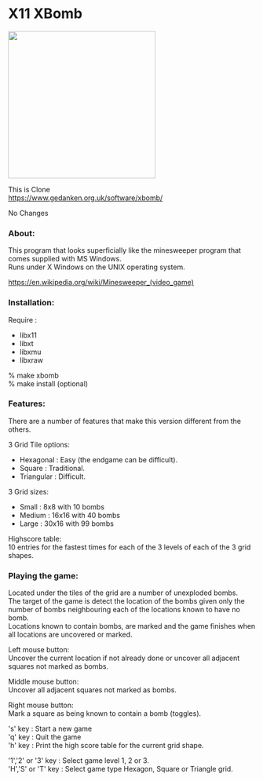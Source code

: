 X11 XBomb
===============

<image src="https://raw.githubusercontent.com/ohwada/MAC_cpp_Samples/master/x11/xbomb/screenshots/squre.png" width="300" /> <br/>

This is Clone <br/>
https://www.gedanken.org.uk/software/xbomb/ <br/>

No Changes <br/>


### About:
This program that looks superficially like the minesweeper program that comes supplied with MS Windows.  <br/>
Runs under X Windows on the UNIX operating system. <br/>

https://en.wikipedia.org/wiki/Minesweeper_(video_game) <br/>


### Installation:

Require : <br/>
- libx11 <br/>
- libxt <br/>
- libxmu <br/>
- libxraw <br/>


% make xbomb <br/>
% make install (optional) <br/>


### Features:

There are a number of features that make this version different from the others. <br/>

3 Grid Tile options: <br/>
- Hexagonal : Easy (the endgame can be difficult). <br/>
- Square : Traditional. <br/>
- Triangular : Difficult. <br/>

3 Grid sizes: <br/>
- Small : 8x8 with 10 bombs <br/>
- Medium : 16x16 with 40 bombs <br/>
- Large : 30x16 with 99 bombs <br/>

Highscore table: <br/>
10 entries for the fastest times for each of the 3 levels of each of the 3 grid shapes. <br/>


### Playing the game:

Located under the tiles of the grid are
a number of unexploded bombs. <br/>
The target of the game is detect the location of the bombs
given only the number of bombs neighbouring each of the locations known to have no bomb. <br/>
Locations known to contain bombs, are marked and the game finishes when all locations are uncovered or marked. <br/>

Left mouse button: <br/>
Uncover the current location if not already done or uncover all adjacent squares not marked as bombs.<br/>

Middle mouse button: <br/>
Uncover all adjacent squares not marked as bombs. <br/>

Right mouse button: <br/>
Mark a square as being known to contain a bomb (toggles). <br/>

's' key : Start a new game <br/>
'q' key : Quit the game <br/>
'h' key : Print the high score table for the current grid shape. <br/>

'1','2' or '3' key : Select game level 1, 2 or 3. <br/>
'H','S' or 'T' key : Select game type Hexagon, Square or Triangle grid.<br/>

